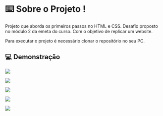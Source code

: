 # ⌨️ Sobre o Projeto !

Projeto que aborda os primeiros passos no HTML e CSS. Desafio proposto no módulo 2 da emeta do curso. Com o objetivo de replicar um website.

Para executar o projeto é necessário clonar o repositório no seu PC.

## 💻 Demonstração

![](https://i.imgur.com/Vwj9U0y.png)

![](https://i.imgur.com/tjYO6R6.png)

![](https://i.imgur.com/KHPaEWW.png)

![](https://i.imgur.com/e88URFi.png)

![](https://i.imgur.com/P06m37L.png)


